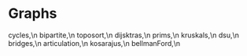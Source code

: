 # Graphs
cycles,\n 
bipartite,\n 
toposort,\n 
dijsktras,\n 
prims,\n 
kruskals,\n 
dsu,\n 
bridges,\n 
articulation,\n 
kosarajus,\n 
bellmanFord,\n 
